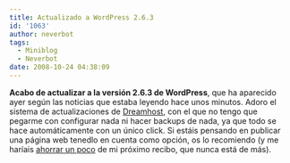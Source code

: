 ```yaml
---
title: Actualizado a WordPress 2.6.3
id: '1063'
author: neverbot
tags:
  - Miniblog
  - Neverbot
date: 2008-10-24 04:38:09
---
```


**Acabo de actualizar a la versión 2.6.3 de WordPress**, que ha aparecido ayer según las noticias que estaba leyendo hace unos minutos. Adoro el sistema de actualizaciones de [Dreamhost](http://www.dreamhost.com), con el que no tengo que pegarme con configurar nada ni hacer backups de nada, ya que todo se hace automáticamente con un único click. Si estáis pensando en publicar una página web tenedlo en cuenta como opción, os lo recomiendo (y me haríais [ahorrar un poco](https://neverbot.com/hosting/) de mi próximo recibo, que nunca está de más).